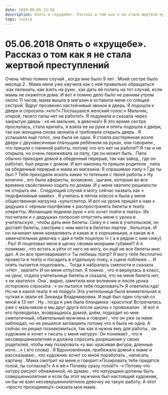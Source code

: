 ```yaml
---
date: 2018-06-05 12:58
description: Опять о «хрущебе». Рассказ о том как я не стала жертвой преступлений
tags: russia
---
```

# 05.06.2018 Опять о «хрущебе». Рассказ о том как я не стала жертвой преступлений

Очень чётко помню случай , когда мне было 9 лет . Моей сестре было месяца 2 . Мама меня уже научила как с ней правильно обращаться :как пеленать, как взять на руки , как дать ей попить на тот случай, если мамы не окажется дома. И вот я помню дело было не ранним утром около 11 часов, мама вышла в магазин и оставила меня со спящей сестрой. Вдруг прозвенел настойчивый звонок в дверь. Я подошла к двери и спросила :»кто?».Послышался женский голос:» Мальчик, открой, твоего папы нет на работе!». Я подумала и сказала через закрытую дверь : «я не мальчик, а девочка!» В это время сестра проснулась, стала кричать, я взяла ее на руки и опять подошла к двери, так как женщина снова звонила и требовала открыть дверь . Я услышала ещё голос, она была не одна. Я стояла растерянная возле двери с двухмесячным плачущим ребёнком на руках, они говорили , что пришли с папиной работы, потому что его нет на работе!?   Я так и не открыла, но очень переживала за папу, где он может быть . Папа обычно приходил домой в обеденный перерыв, так как завод , где он работал, был рядом с домом. И вот наконец то пришли родители , папа на обеденный перерыв и мама из магазина. Я спрашиваю папу:» Где ты был ? Тебя приходили искать какие то тетеньки с твоей работы.»   Ну конечно , это были аферисты, возможно , цыгане, которым во все времена свойственно ходить по домам. И у меня хватило решимости не открыть им .  Следующий случай я могу сейчас назвать  как « педофилийный намёк» . Я училась в пятом классе и была у меня общественная нагрузка  -культсектор. И вот на уроке пришёл к нам « дедушка с чёрным портфелем « распространять билеты в театр оперетты. Желающие подняли руки « кто хочет пойти в театр». Их посчитали и « дедушка»  попросил отпустить меня с урока в учительскую , чтобы дать мне билеты. Сижу я с ним в учительской, он достаёт билеты, смотрим с ним места в билетах партер , бельэтаж. И он начинает меня нахваливать и какая ж я хорошенькая, и какая ж я замечательная девочка « дай я тебя поцелую !» ( а я рядом с ним сижу) . Раз!  И поцеловал меня в щечку своими мокрыми губами!!! А я понимаю , что встать и уйти от него не могу, он ещё не все билеты мне дал. А он все приговаривает:» Ты любишь театр? Я могу тебя бесплатно провести в театр и посадить в отдельную ложу, к сцене поближе.... И опять пытается поцеловать... Тогда я набралась смелости и сказала :»Нет , хватит!» И он меня отпустил. Я помню , что я вернулась в класс, на урок, отдала учительнице билеты и сказала, что на меня билета нет, « не хватило».  Она , видно, заметила мое волнение и после урока осторожно спросила : « он пытался тебя поцеловать?» Я ответила:»да! Но ни в какой театр я не пойду!»     Эта учительница была внимательная и чуткая и звали её Зинаида Владимировна.         И ещё был один случай со мной в 13 лет . Ну...тогда  я уже была блондинка -красотка!   Встречалась уже с мальчиком и мы друг друга после школы « провожали» . И вот я его проводила», возвращаюсь домой, днём, подходит ко мне симпатичный, обаятельный мужчина и говорит , что он уже за нами наблюдал, но не решился заговорить потому что я была не одна. А сейчас он решил познакомиться, так как я нужна ему для работы , он художник и хочет « писать с меня натуру». Он понимает , что я несовершеннолетняя и должна спросить разрешения у своих родителей, чтобы ему позировать «у вас красивая фигура, длинные ноги....» ( его слова) .  Я   Вдохновлённая, прибежала домой к маме и рассказываю , что художник хочет со мной поработать , написать картину . Мама смотрит на меня и говорит:»Позировать тебе придётся голой, ты согласна?» А я ей:» Почему сразу голой?»  -« Потому что натуру рисуют обнаженной, но думаю , что натурщики должны быть совершеннолетние и если бы этот мужчина был настоящий художник, он бы не взял несовершеннолетнюю девочку на такую работу. А этот -просто проходимец!»-сказала моя мама.

